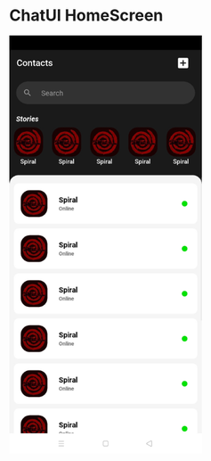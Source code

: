 # ChatUI HomeScreen
<img align='center' height=750 src='https://github.com/Naveen2004/KivyMD-UI/raw/master/ChatUI_Home/assets/demo.png'>
